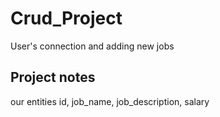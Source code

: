 # Crud_Project
User's connection and adding new jobs

## Project notes
our entities id, job_name, job_description, salary
